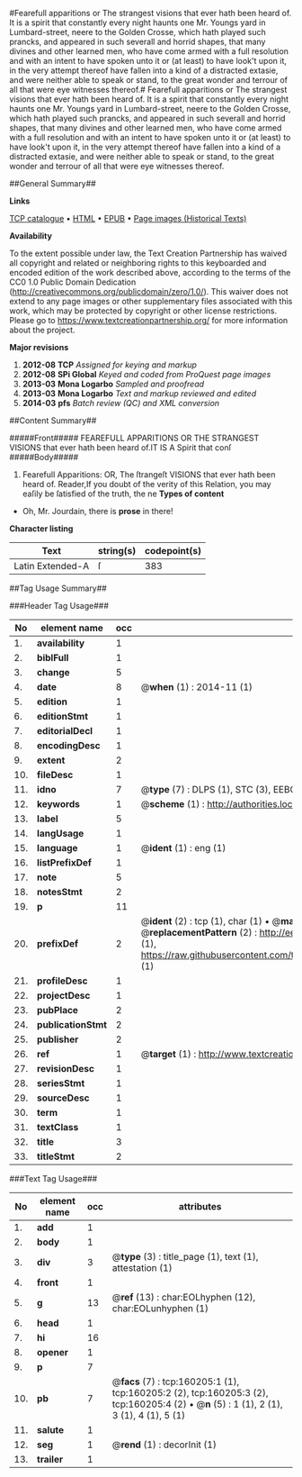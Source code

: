#Fearefull apparitions or The strangest visions that ever hath been heard of. It is a spirit that constantly every night haunts one Mr. Youngs yard in Lumbard-street, neere to the Golden Crosse, which hath played such prancks, and appeared in such severall and horrid shapes, that many divines and other learned men, who have come armed with a full resolution and with an intent to have spoken unto it or (at least) to have look't upon it, in the very attempt thereof have fallen into a kind of a distracted extasie, and were neither able to speak or stand, to the great wonder and terrour of all that were eye witnesses thereof.#
Fearefull apparitions or The strangest visions that ever hath been heard of. It is a spirit that constantly every night haunts one Mr. Youngs yard in Lumbard-street, neere to the Golden Crosse, which hath played such prancks, and appeared in such severall and horrid shapes, that many divines and other learned men, who have come armed with a full resolution and with an intent to have spoken unto it or (at least) to have look't upon it, in the very attempt thereof have fallen into a kind of a distracted extasie, and were neither able to speak or stand, to the great wonder and terrour of all that were eye witnesses thereof.

##General Summary##

**Links**

[TCP catalogue](http://www.ota.ox.ac.uk/tcp/)  • 
[HTML](http://tei.it.ox.ac.uk/tcp/Texts-HTML/free/A85/A85178.html)  • 
[EPUB](http://tei.it.ox.ac.uk/tcp/Texts-EPUB/free/A85/A85178.epub) • 
[Page images (Historical Texts)](https://historicaltexts.jisc.ac.uk/eebo-99861963e)

**Availability**

To the extent possible under law, the Text Creation Partnership has waived all copyright and related or neighboring rights to this keyboarded and encoded edition of the work described above, according to the terms of the CC0 1.0 Public Domain Dedication (http://creativecommons.org/publicdomain/zero/1.0/). This waiver does not extend to any page images or other supplementary files associated with this work, which may be protected by copyright or other license restrictions. Please go to https://www.textcreationpartnership.org/ for more information about the project.

**Major revisions**

1. __2012-08__ __TCP__ *Assigned for keying and markup*
1. __2012-08__ __SPi Global__ *Keyed and coded from ProQuest page images*
1. __2013-03__ __Mona Logarbo__ *Sampled and proofread*
1. __2013-03__ __Mona Logarbo__ *Text and markup reviewed and edited*
1. __2014-03__ __pfs__ *Batch review (QC) and XML conversion*

##Content Summary##

#####Front#####
FEAREFULL APPARITIONS OR THE STRANGEST VISIONS that ever hath been heard of.IT IS A Spirit that conſ
#####Body#####

1. Fearefull Apparitions: OR, The ſtrangeſt VISIONS that ever hath been heard of.
Reader,If you doubt of the verity of this Relation, you may eaſily be ſatisfied of the truth, the ne
**Types of content**

  * Oh, Mr. Jourdain, there is **prose** in there!

**Character listing**


|Text|string(s)|codepoint(s)|
|---|---|---|
|Latin Extended-A|ſ|383|

##Tag Usage Summary##

###Header Tag Usage###

|No|element name|occ|attributes|
|---|---|---|---|
|1.|__availability__|1||
|2.|__biblFull__|1||
|3.|__change__|5||
|4.|__date__|8| @__when__ (1) : 2014-11 (1)|
|5.|__edition__|1||
|6.|__editionStmt__|1||
|7.|__editorialDecl__|1||
|8.|__encodingDesc__|1||
|9.|__extent__|2||
|10.|__fileDesc__|1||
|11.|__idno__|7| @__type__ (7) : DLPS (1), STC (3), EEBO-CITATION (1), PROQUEST (1), VID (1)|
|12.|__keywords__|1| @__scheme__ (1) : http://authorities.loc.gov/ (1)|
|13.|__label__|5||
|14.|__langUsage__|1||
|15.|__language__|1| @__ident__ (1) : eng (1)|
|16.|__listPrefixDef__|1||
|17.|__note__|5||
|18.|__notesStmt__|2||
|19.|__p__|11||
|20.|__prefixDef__|2| @__ident__ (2) : tcp (1), char (1)  •  @__matchPattern__ (2) : ([0-9\-]+):([0-9IVX]+) (1), (.+) (1)  •  @__replacementPattern__ (2) : http://eebo.chadwyck.com/downloadtiff?vid=$1&page=$2 (1), https://raw.githubusercontent.com/textcreationpartnership/Texts/master/tcpchars.xml#$1 (1)|
|21.|__profileDesc__|1||
|22.|__projectDesc__|1||
|23.|__pubPlace__|2||
|24.|__publicationStmt__|2||
|25.|__publisher__|2||
|26.|__ref__|1| @__target__ (1) : http://www.textcreationpartnership.org/docs/. (1)|
|27.|__revisionDesc__|1||
|28.|__seriesStmt__|1||
|29.|__sourceDesc__|1||
|30.|__term__|1||
|31.|__textClass__|1||
|32.|__title__|3||
|33.|__titleStmt__|2||


###Text Tag Usage###

|No|element name|occ|attributes|
|---|---|---|---|
|1.|__add__|1||
|2.|__body__|1||
|3.|__div__|3| @__type__ (3) : title_page (1), text (1), attestation (1)|
|4.|__front__|1||
|5.|__g__|13| @__ref__ (13) : char:EOLhyphen (12), char:EOLunhyphen (1)|
|6.|__head__|1||
|7.|__hi__|16||
|8.|__opener__|1||
|9.|__p__|7||
|10.|__pb__|7| @__facs__ (7) : tcp:160205:1 (1), tcp:160205:2 (2), tcp:160205:3 (2), tcp:160205:4 (2)  •  @__n__ (5) : 1 (1), 2 (1), 3 (1), 4 (1), 5 (1)|
|11.|__salute__|1||
|12.|__seg__|1| @__rend__ (1) : decorInit (1)|
|13.|__trailer__|1||
